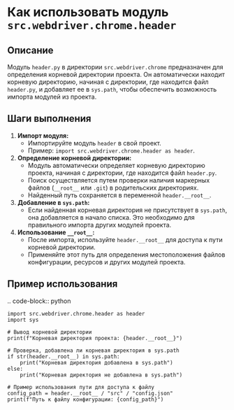 Как использовать модуль `src.webdriver.chrome.header`
=========================================================================================

Описание
-------------------------
Модуль `header.py` в директории `src.webdriver.chrome` предназначен для определения корневой директории проекта. Он автоматически находит корневую директорию, начиная с директории, где находится файл `header.py`, и добавляет ее в `sys.path`, чтобы обеспечить возможность импорта модулей из проекта.

Шаги выполнения
-------------------------
1. **Импорт модуля:**
   - Импортируйте модуль `header` в свой проект.
   - Пример: `import src.webdriver.chrome.header as header`.
2. **Определение корневой директории:**
   - Модуль автоматически определяет корневую директорию проекта, начиная с директории, где находится файл `header.py`.
   - Поиск осуществляется путем проверки наличия маркерных файлов (`__root__` или `.git`) в родительских директориях.
   - Найденный путь сохраняется в переменной `header.__root__`.
3. **Добавление в `sys.path`:**
   -  Если найденная корневая директория не присутствует в `sys.path`, она добавляется в начало списка. Это необходимо для правильного импорта других модулей проекта.
4.  **Использование `__root__`:**
    -  После импорта, используйте `header.__root__` для доступа к пути корневой директории.
    -  Применяйте этот путь для определения местоположения файлов конфигурации, ресурсов и других модулей проекта.

Пример использования
-------------------------
.. code-block:: python

    import src.webdriver.chrome.header as header
    import sys
    
    # Вывод корневой директории
    print(f"Корневая директория проекта: {header.__root__}")
    
    # Проверка, добавлена ли корневая директория в sys.path
    if str(header.__root__) in sys.path:
        print("Корневая директория добавлена в sys.path")
    else:
        print("Корневая директория не добавлена в sys.path")
    
    # Пример использования пути для доступа к файлу
    config_path = header.__root__ / "src" / "config.json"
    print(f"Путь к файлу конфигурации: {config_path}")